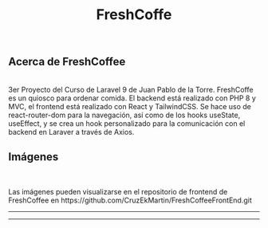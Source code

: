 <h1 align="center">FreshCoffe</h1>


<br/>

## Acerca de FreshCoffee
<br/>
3er Proyecto del Curso de Laravel 9 de Juan Pablo de la Torre. FreshCoffe es un quiosco para ordenar comida. El backend está realizado con PHP 8 y MVC, el frontend está realizado con React y TailwindCSS. Se hace uso de react-router-dom para la navegación, así como de los hooks useState, useEffect, y se crea un hook personalizado para la comunicación con el backend en Laraver a través de Axios.
<br/>

## Imágenes
<br/>


<p>Las imágenes pueden visualizarse en el repositorio de frontend de FreshCoffee en https://github.com/CruzEkMartin/FreshCoffeeFrontEnd.git</p>

<hr/>


<hr/>
